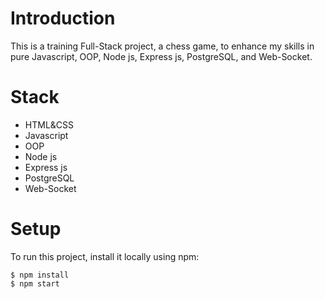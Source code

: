 # Introduction

This is a training Full-Stack project, a chess game, to enhance my skills in pure Javascript, OOP, Node js, Express js, PostgreSQL, and Web-Socket.

# Stack

* HTML&CSS <br>
* Javascript <br>
* OOP <br>
* Node js <br>
* Express js <br>
* PostgreSQL <br>
* Web-Socket <br>

# Setup

To run this project, install it locally using npm:

```
$ npm install
$ npm start
```
